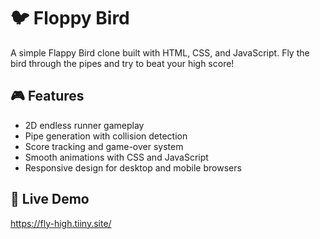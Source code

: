 # 🐦 Floppy Bird

A simple Flappy Bird clone built with HTML, CSS, and JavaScript. Fly the bird through the pipes and try to beat your high score!


## 🎮 Features

- 2D endless runner gameplay
- Pipe generation with collision detection
- Score tracking and game-over system
- Smooth animations with CSS and JavaScript
- Responsive design for desktop and mobile browsers

## 🚀 Live Demo
https://fly-high.tiiny.site/




